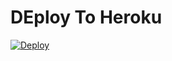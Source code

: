 # DEploy To Heroku
[![Deploy](https://www.herokucdn.com/deploy/button.svg)](https://heroku.com/deploy?template=https://github.com/elmejor254/code-7.1-directo)
